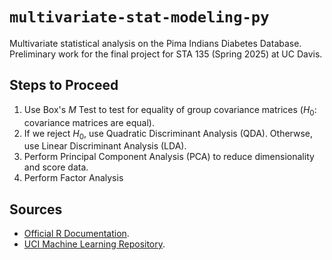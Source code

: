 # `multivariate-stat-modeling-py`
Multivariate statistical analysis on the Pima Indians Diabetes Database.  Preliminary work for the final project for STA 135 (Spring 2025) at UC Davis.

## Steps to Proceed
1. Use Box's $M$ Test to test for equality of group covariance matrices ($H_0$: covariance matrices are equal).
2. If we reject $H_0$, use Quadratic Discriminant Analysis (QDA).  Otherwse, use Linear Discriminant Analysis (LDA).
3. Perform Principal Component Analysis (PCA) to reduce dimensionality and score data.
4. Perform Factor Analysis

## Sources
- [Official R Documentation](https://search.r-project.org/CRAN/refmans/pdp/html/pima.html).
- [UCI Machine Learning Repository](https://archive.ics.uci.edu/dataset/34/diabetes).
